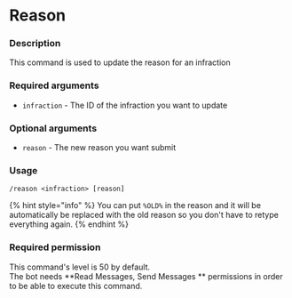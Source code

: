 # Reason

### **Description**

This command is used to update the reason for an infraction

### **Required arguments**

* `infraction` - The ID of the infraction you want to update

### **Optional arguments**

* `reason` - The new reason you want submit

### **Usage**

```
/reason <infraction> [reason]
```

{% hint style="info" %}
You can put `%OLD%` in the reason and it will be automatically be replaced with the old reason so you don't have to retype everything again.
{% endhint %}

### **Required permission**

This command's level is 50 by default.\
The bot needs **Read Messages, Send Messages ** permissions in order to be able to execute this command.
